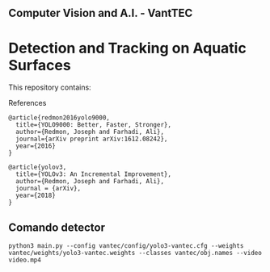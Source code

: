 ## Computer Vision and A.I. - VantTEC 

# Detection and Tracking on Aquatic Surfaces

This repository contains:


References
```
@article{redmon2016yolo9000,
  title={YOLO9000: Better, Faster, Stronger},
  author={Redmon, Joseph and Farhadi, Ali},
  journal={arXiv preprint arXiv:1612.08242},
  year={2016}
}

@article{yolov3,
  title={YOLOv3: An Incremental Improvement},
  author={Redmon, Joseph and Farhadi, Ali},
  journal = {arXiv},
  year={2018}
}
```
## Comando detector 

```
python3 main.py --config vantec/config/yolo3-vantec.cfg --weights vantec/weights/yolo3-vantec.weights --classes vantec/obj.names --video video.mp4 

```


